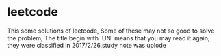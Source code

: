 # leetcode
This some solutions of leetcode,
Some of these may not so good to solve the problem,
The title begin with 'UN' means that you may read it again,
they were classified in 2017/2/26,study note was uplode
